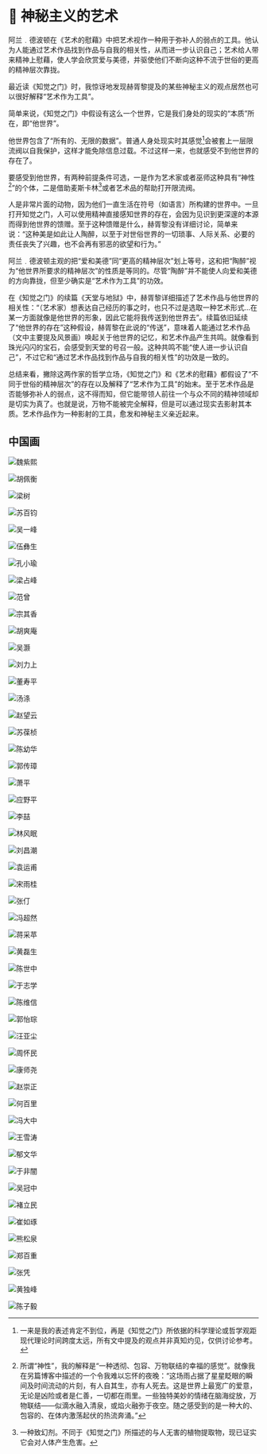 # 🎨 神秘主义的艺术

阿兰﹒德波顿在《艺术的慰藉》中把艺术视作一种用于弥补人的弱点的工具。他认为人能通过艺术作品找到作品与自我的相关性，从而进一步认识自己；艺术给人带来精神上慰藉，使人学会欣赏爱与美德，并驱使他们不断向这种不流于世俗的更高的精神层次靠拢。

最近读《知觉之门》时，我惊讶地发现赫胥黎提及的某些神秘主义的观点居然也可以很好解释“艺术作为工具”。

简单来说，《知觉之门》中假设有这么一个世界，它是我们身处的现实的“本质”所在，即“他世界”。

他世界包含了“所有的、无限的数据”。普通人身处现实时其感觉[^ganjue]会被套上一层限流阀以自我保护，这样才能免除信息过载。不过这样一来，也就感受不到他世界的存在了。

要感受到他世界，有两种前提条件可选，一是作为艺术家或者巫师这种具有“神性[^divine]”的个体，二是借助麦斯卡林[^lsd]或者艺术品的帮助打开限流阀。

人是非常片面的动物，因为他们一直生活在符号（如语言）所构建的世界中。一旦打开知觉之门，人可以使用精神直接感知世界的存在，会因为见识到更深邃的本源而得到他世界的馈赠。至于这种馈赠是什么，赫胥黎没有详细讨论，简单来说：“这种美是如此让人陶醉，以至于对世俗世界的一切琐事、人际关系、必要的责任丧失了兴趣，也不会再有邪恶的欲望和行为。”

阿兰﹒德波顿主观的把“爱和美德”同“更高的精神层次”划上等号，这和把“陶醉”视为“他世界所要求的精神层次”的性质是等同的。尽管“陶醉”并不能使人向爱和美德的方向靠拢，但至少确实是“艺术作为工具”的功效。

在《知觉之门》的续篇《天堂与地狱》中，赫胥黎详细描述了艺术作品与他世界的相关性：“（艺术家）想表达自己经历的事之时，也只不过是选取一种艺术形式...在某一方面就像是他世界的形象，因此它能将我传送到他世界去”。续篇依旧延续了“他世界的存在”这种假设，赫胥黎在此说的“传送”，意味着人能通过艺术作品（文中主要提及风景画）唤起关于他世界的记忆，和艺术作品产生共鸣。就像看到珠光闪闪的宝石，会感受到天堂的号召一般。这种共鸣不能“使人进一步认识自己”，不过它和“通过艺术作品找到作品与自我的相关性”的功效是一致的。

总结来看，撇除这两作家的哲学立场，《知觉之门》和《艺术的慰藉》都假设了“不同于世俗的精神层次”的存在以及解释了“艺术作为工具”的始末。至于艺术作品是否能够弥补人的弱点，这不得而知，但它能带领人前往一个与众不同的精神领域却是切实为真了。也就是说，万物不能被完全解释，但是可以通过现实去影射其本质。艺术作品作为一种影射的工具，愈发和神秘主义亲近起来。

[^ganjue]: 一来是我的表述肯定不到位，再是《知觉之门》所依据的科学理论或哲学观距现代理论时间跨度太远，所有文中提及的观点并非真知灼见，仅供讨论参考。

[^lsd]: 一种致幻剂。不同于《知觉之门》所描述的与人无害的植物提取物，现已证实它会对人体产生危害。

[^divine]: 所谓“神性”，我的解释是“一种透彻、包容、万物联结的幸福的感觉”。就像我在另篇博客中描述的一个令我难以忘怀的夜晚：“这场雨占据了星星眨眼的瞬间及时间流动的片刻，有人自其生，亦有人死去。这是世界上最宽广的爱意，无论是凶险或者是仁善，一切都在雨里。一些独特美妙的情绪在脑海绽放，万物联结——似滴水融入清泉，或焰火融弥于夜空。随之感受到的是一种大的、包容的、在体内激荡起伏的热流奔涌。”

## 中国画

![魏紫熙](https://mgear-image.oss-cn-shanghai.aliyuncs.com/art/3398528868805936641.jpg)

![胡佩衡](https://mgear-image.oss-cn-shanghai.aliyuncs.com/art/3710121668023838734.jpg)

![梁树](https://mgear-image.oss-cn-shanghai.aliyuncs.com/art/1074952936075181310.jpg)

![苏百钧](https://mgear-image.oss-cn-shanghai.aliyuncs.com/art/2547630014225399300.jpg)

![吴一峰](https://mgear-image.oss-cn-shanghai.aliyuncs.com/art/1295910792793184459.jpg)

![伍彝生](https://mgear-image.oss-cn-shanghai.aliyuncs.com/art/2693434052161768922.jpg)

![孔小瑜](https://mgear-image.oss-cn-shanghai.aliyuncs.com/art/1163054603769127281.jpg)

![梁占峰](https://mgear-image.oss-cn-shanghai.aliyuncs.com/art/623185598454670184.jpg)

![范曾](https://mgear-image.oss-cn-shanghai.aliyuncs.com/art/20050321131744426.jpg)

![宗其香](https://mgear-image.oss-cn-shanghai.aliyuncs.com/art/1357272337715994022.jpg)

![胡爽庵](https://mgear-image.oss-cn-shanghai.aliyuncs.com/art/2864570838001494613.jpg)

![吴灏](https://mgear-image.oss-cn-shanghai.aliyuncs.com/art/1092404384631589703.jpg)

![刘力上](https://mgear-image.oss-cn-shanghai.aliyuncs.com/art/3344767148254085811.jpg)

![董寿平](https://mgear-image.oss-cn-shanghai.aliyuncs.com/art/1337006139376685494.jpg)

![汤涤](https://mgear-image.oss-cn-shanghai.aliyuncs.com/art/2737625623504663597.jpg)

![赵望云](https://mgear-image.oss-cn-shanghai.aliyuncs.com/art/090824180547902.jpg)

![苏葆桢](https://mgear-image.oss-cn-shanghai.aliyuncs.com/art/1168121153366040722.jpg)

![陈幼华](https://mgear-image.oss-cn-shanghai.aliyuncs.com/art/1331095164882312364.jpg)

![郭传璋](https://mgear-image.oss-cn-shanghai.aliyuncs.com/art/1037235289195960368.jpg)

![萧平](https://mgear-image.oss-cn-shanghai.aliyuncs.com/art/2657123780166086807.jpg)

![应野平](https://mgear-image.oss-cn-shanghai.aliyuncs.com/art/1166995253459354615.jpg)

![李喆](https://mgear-image.oss-cn-shanghai.aliyuncs.com/art/2612369258868616223.bmp)

![林风眠](https://mgear-image.oss-cn-shanghai.aliyuncs.com/art/2858941338451744370.jpg)

![刘昌潮](https://mgear-image.oss-cn-shanghai.aliyuncs.com/art/2494712718603910107.jpg)

![袁运甫](https://mgear-image.oss-cn-shanghai.aliyuncs.com/art/102456891539494098.jpg)

![宋雨桂](https://mgear-image.oss-cn-shanghai.aliyuncs.com/art/1895452493171389903.jpg)

![张仃](https://mgear-image.oss-cn-shanghai.aliyuncs.com/art/27303072742148472.jpg)

![冯超然](https://mgear-image.oss-cn-shanghai.aliyuncs.com/art/576742227297086614.jpg)

![蒋采苹](https://mgear-image.oss-cn-shanghai.aliyuncs.com/art/3294101652446577068.jpg)

![黄磊生](https://mgear-image.oss-cn-shanghai.aliyuncs.com/art/2483453719535362827.jpg)

![陈世中](https://mgear-image.oss-cn-shanghai.aliyuncs.com/art/2489083219069681630.jpg)

![于志学](https://mgear-image.oss-cn-shanghai.aliyuncs.com/art/1340383839096161797.jpg)

![陈维信](https://mgear-image.oss-cn-shanghai.aliyuncs.com/art/2582251436360639835.jpg)

![郭怡琮](https://mgear-image.oss-cn-shanghai.aliyuncs.com/art/1180224577364788237.jpg)

![汪亚尘](https://mgear-image.oss-cn-shanghai.aliyuncs.com/art/583779101699449305.jpg)

![周怀民](https://mgear-image.oss-cn-shanghai.aliyuncs.com/art/98797716842675317.jpg)

![康师尧](https://mgear-image.oss-cn-shanghai.aliyuncs.com/art/993888142782606280.jpg)

![赵崇正](https://mgear-image.oss-cn-shanghai.aliyuncs.com/art/1180224577365028518.jpg)

![何百里](https://mgear-image.oss-cn-shanghai.aliyuncs.com/art/1565000870528055322.jpg)

![冯大中](https://mgear-image.oss-cn-shanghai.aliyuncs.com/art/85286917944655122.jpg)

![王雪涛](https://mgear-image.oss-cn-shanghai.aliyuncs.com/art/2548755914132518462.jpg)

![郁文华](https://mgear-image.oss-cn-shanghai.aliyuncs.com/art/2501186643068386637.jpg)

![于非闇](https://mgear-image.oss-cn-shanghai.aliyuncs.com/art/157344511984837994.jpg)

![吴冠中](https://mgear-image.oss-cn-shanghai.aliyuncs.com/art/1232860397993664666.jpg)

![褚立民](https://mgear-image.oss-cn-shanghai.aliyuncs.com/art/1344887438741261012.jpg)

![崔如琢](https://mgear-image.oss-cn-shanghai.aliyuncs.com/art/1152921504623868353.jpg)

![熊松泉](https://mgear-image.oss-cn-shanghai.aliyuncs.com/art/3363907446669348694.jpg)

![郑百重](https://mgear-image.oss-cn-shanghai.aliyuncs.com/art/2807149942752453137.jpg)

![张凭](https://mgear-image.oss-cn-shanghai.aliyuncs.com/art/2499779268184632754.jpg)

![黄独峰](https://mgear-image.oss-cn-shanghai.aliyuncs.com/art/2723551874669288106.jpg)

![陈子毅](https://mgear-image.oss-cn-shanghai.aliyuncs.com/art/189714134319793558.jpg)